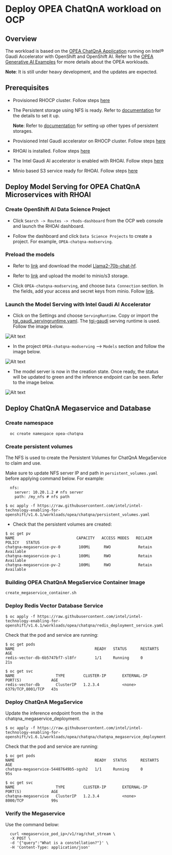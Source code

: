 # Deploy OPEA ChatQnA workload on OCP

## Overview
The workload is based on the [OPEA ChatQnA Application](https://github.com/opea-project/GenAIExamples/tree/v0.8/ChatQnA) running on Intel® Gaudi Accelerator with OpenShift and OpenShift AI. Refer to the [OPEA Generative AI Examples](https://github.com/opea-project/GenAIExamples/tree/v0.8) for more details about the OPEA workloads.

**Note**: It is still under heavy development, and the updates are expected.
 
## Prerequisites
* Provisioned RHOCP cluster. Follow steps [here](/README.md#provisioning-rhocp-cluster)
* The Persistent storage using NFS is ready. Refer to [documentation](https://docs.openshift.com/container-platform/4.16/storage/persistent_storage/persistent-storage-nfs.html) for the details to set it up.

    **Note**: Refer to [documentation](https://docs.openshift.com/container-platform/4.16/storage/index.html) for setting up other types of persistent storages.
* Provisioned Intel Gaudi accelerator on RHOCP cluster. Follow steps [here](/gaudi/README.md)
* RHOAI is installed. Follow steps [here](/e2e/inference/README.md/#install-rhoai) 
* The Intel Gaudi AI accelerator is enabled with RHOAI. Follow steps [here](/e2e/inference/README.md/#enable-intel-gaudi-ai-accelerator-with-rhoai)
* Minio based S3 service ready for RHOAI. Follow steps [here](https://ai-on-openshift.io/tools-and-applications/minio/minio/#create-a-matching-data-connection-for-minio)

## Deploy Model Serving for OPEA ChatQnA Microservices with RHOAI

### Create OpenShift AI Data Science Project

* Click ```Search -> Routes -> rhods-dashboard``` from the OCP web console and launch the RHOAI dashboard. 

* Follow the dashboard and click ```Data Science Projects``` to create a project. For example, ```OPEA-chatqna-modserving```.

### Preload the models

* Refer to [link](https://huggingface.co/docs/hub/en/models-downloading) and download the model [Llama2-70b-chat-hf](https://huggingface.co/meta-llama/Llama-2-70b-chat-hf). 

* Refer to [link](https://ai-on-openshift.io/tools-and-applications/minio/minio/#create-a-matching-data-connection-for-minio) and upload the model to minio/s3 storage. 

* Click ```OPEA-chatqna-modserving```, and choose ```Data Connection``` section. In the fields, add your access and secret keys from minio. Follow [link](https://ai-on-openshift.io/tools-and-applications/minio/minio/#create-a-matching-data-connection-for-minio). 

### Launch the Model Serving with Intel Gaudi AI Accelerator

* Click on the Settings and choose ```ServingRuntime```. Copy or import the [tgi_gaudi_servingruntime.yaml](tgi_gaudi_servingruntime.yaml). The [tgi-gaudi](https://github.com/huggingface/tgi-gaudi) serving runtime is used. Follow the image below.

![Alt text](/docs/images/tgi-serving-runtime.png)

* In the project ```OPEA-chatqna-modserving``` --> ```Models``` section and follow the image below.

![Alt text](/docs/images/rhoai-deploy-model.png)

* The model server is now in the creation state. Once ready, the status will be updated to green and the inference endpoint can be seen. Refer to the image below. 

![Alt text](/docs/images/model-server-status.png)

## Deploy ChatQnA Megaservice and Database

### Create namespace 

``` 
  oc create namespace opea-chatqna
```

### Create persistent volumes
The NFS is used to create the Persistent Volumes for ChatQnA MegaService to claim and use.

Make sure to update NFS server IP and path in ```persistent_volumes.yaml``` before applying command below.
For example:
```
  nfs:
    server: 10.20.1.2 # nfs server
    path: /my_nfs # nfs path
```
  
``` 
$ oc apply -f https://raw.githubusercontent.com/intel/intel-technology-enabling-for-openshift/v1.6.1/workloads/opea/chatqna/persistent_volumes.yaml

```

* Check that the persistent volumes are created:

```
$ oc get pv
NAME                           CAPACITY   ACCESS MODES   RECLAIM POLICY   STATUS      
chatqna-megaservice-pv-0        100Mi      RWO            Retain           Available
chatqna-megaservice-pv-1        100Mi      RWO            Retain           Available
chatqna-megaservice-pv-2        100Mi      RWO            Retain           Available

```
### Building OPEA ChatQnA MegaService Container Image
```
create_megaservice_container.sh
```

### Deploy Redis Vector Database Service
```
$ oc apply -f https://raw.githubusercontent.com/intel/intel-technology-enabling-for-openshift/v1.6.1/workloads/opea/chatqna/redis_deployment_service.yaml

```

Check that the pod and service are running:

```
$ oc get pods
NAME                                   READY   STATUS      RESTARTS   AGE
redis-vector-db-6b5747bf7-sl8fr        1/1     Running     0          21s
```

```
$ oc get svc
NAME                  TYPE        CLUSTER-IP       EXTERNAL-IP   PORT(S)             AGE
redis-vector-db       ClusterIP   1.2.3.4          <none>        6379/TCP,8001/TCP   43s
```

### Deploy ChatQnA MegaService

Update the inference endpoint from the <image name> in the chatqna_megaservice_deployment.

```
$ oc apply -f https://raw.githubusercontent.com/intel/intel-technology-enabling-for-openshift/v1.6.1/workloads/opea/chatqna/chatqna_megaservice_deployment.yaml
```

Check that the pod and service are running:

```
$ oc get pods
NAME                                   READY   STATUS      RESTARTS   AGE
chatqna-megaservice-54487649b5-sgsh2   1/1     Running     0          95s         
```

```
$ oc get svc
NAME                  TYPE        CLUSTER-IP       EXTERNAL-IP   PORT(S)             AGE
chatqna-megaservice   ClusterIP   1.2.3.4          <none>        8000/TCP            99s
```

### Verify the Megaservice
Use the command below:

```
  curl <megaservice_pod_ip>/v1/rag/chat_stream \
  -X POST \
  -d '{"query":"What is a constellation?"}' \
  -H 'Content-Type: application/json'

```
